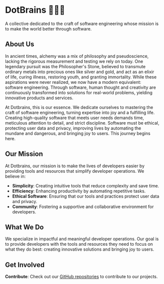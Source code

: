 # DotBrains 🧑🏼‍💻  

A collective dedicated to the craft of software engineering whose mission is to make the world better through software.

## About Us

In ancient times, alchemy was a mix of philosophy and pseudoscience, lacking the rigorous measurement and testing we rely on today. One legendary pursuit was the Philosopher's Stone, believed to transmute ordinary metals into precious ones like silver and gold, and act as an elixir of life, curing illness, restoring youth, and granting immortality. While these aspirations were never realized, we now have a modern equivalent: software engineering. Through software, human thought and creativity are continuously transformed into solutions for real-world problems, yielding innovative products and services.

At Dotbrains, this is our essence. We dedicate ourselves to mastering the craft of software engineering, turning expertise into joy and a fulfilling life. Creating high-quality software that meets user needs demands time, meticulous attention to detail, and strict discipline. Software must be ethical, protecting user data and privacy, improving lives by automating the mundane and dangerous, and bringing joy to users. This journey begins here.

## Our Mission

At Dotbrains, our mission is to make the lives of developers easier by providing tools and resources that simplify developer operations. We believe in:

- **Simplicity**: Creating intuitive tools that reduce complexity and save time.
- **Efficiency**: Enhancing productivity by automating repetitive tasks.
- **Ethical Software**: Ensuring that our tools and practices protect user data and privacy.
- **Community**: Fostering a supportive and collaborative environment for developers.

## What We Do

We specialize in impactful and meaningful developer operations. Our goal is to provide developers with the tools and resources they need to focus on what they do best: creating innovative solutions and bringing joy to users.

## Get Involved

**Contribute**: Check out our [GitHub repositories](https://github.com/orgs/dotbrains/repositories) to contribute to our projects.
